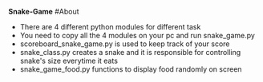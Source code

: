**Snake-Game**
#About

- There are 4 different python modules for different task
- You need to copy all the 4 modules on your pc and run snake_game.py
- scoreboard_snake_game.py is used to keep track of your score
- snake_class.py creates a snake and it is responsible for controlling snake's size everytime it eats
- snake_game_food.py functions to display food randomly on screen 
